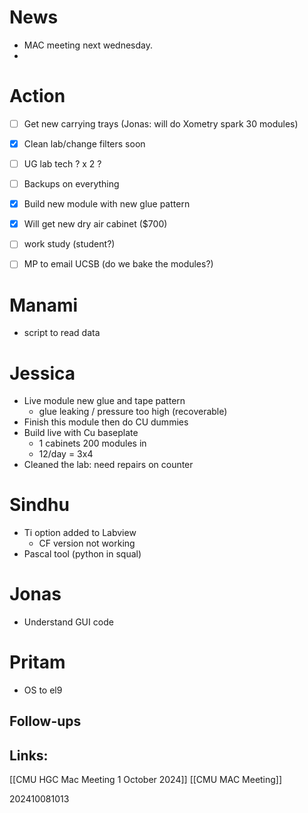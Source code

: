 
# News 
- MAC meeting next wednesday. 
- 

# Action 
- [ ] Get new carrying trays (Jonas: will do Xometry spark 30 modules)
- [x] Clean lab/change filters soon 
- [ ] UG lab tech ? x 2 ?
- [ ] Backups on everything
- [x] Build new module with new glue pattern
- [x] Will get new dry air cabinet ($700)
- [ ] work study (student?)
- [ ] MP to email UCSB (do we bake the modules?)


# Manami 
- script to read data

# Jessica 
- Live module new glue and tape pattern
	- glue leaking / pressure too high (recoverable)
- Finish this module then do CU dummies
- Build live with Cu baseplate 
	- 1 cabinets 200 modules in 
	- 12/day = 3x4
- Cleaned the lab: need repairs on counter

# Sindhu
- Ti option added to Labview
	- CF version not working
- Pascal tool (python in squal)

# Jonas
- Understand GUI code

# Pritam
- OS to el9






## Follow-ups


## Links: 
[[CMU HGC Mac Meeting 1 October 2024]]
[[CMU MAC Meeting]]

202410081013
